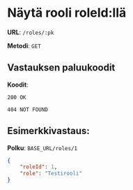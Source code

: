 # Näytä rooli roleId:llä

**URL**: `/roles/:pk`

**Metodi**: `GET`

## Vastauksen paluukoodit

**Koodit**: 

`200 OK`

`404 NOT FOUND`

## Esimerkkivastaus:

**Polku**: `BASE_URL/roles/1`

```json
{
    "roleId": 1,
    "role": "Testirooli"
}
```
